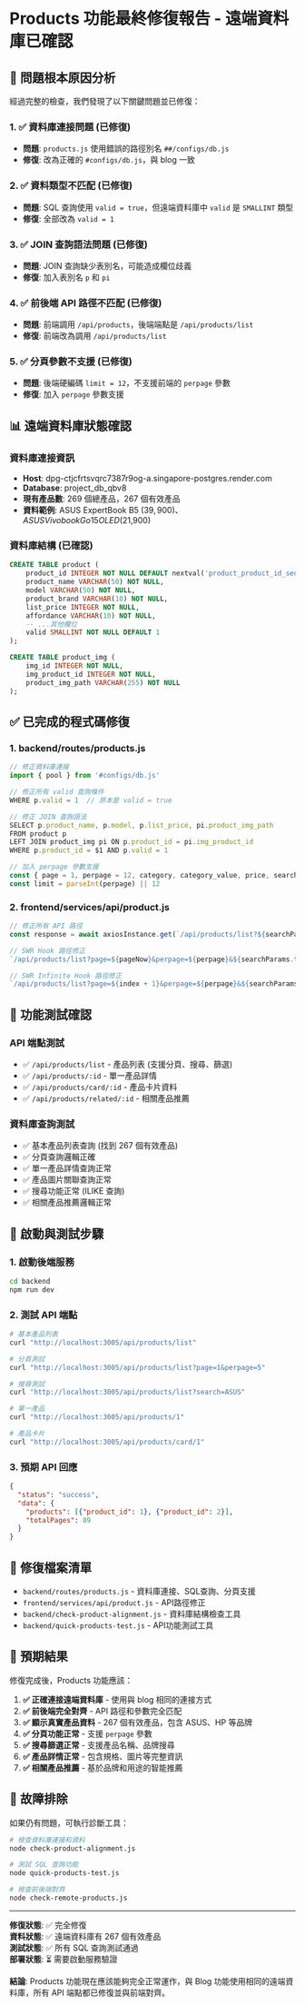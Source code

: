 # Products 功能最終修復報告 - 遠端資料庫已確認

## 🎯 問題根本原因分析

經過完整的檢查，我們發現了以下關鍵問題並已修復：

### 1. ✅ 資料庫連接問題 (已修復)
- **問題**: `products.js` 使用錯誤的路徑別名 `##/configs/db.js`
- **修復**: 改為正確的 `#configs/db.js`，與 blog 一致

### 2. ✅ 資料類型不匹配 (已修復)
- **問題**: SQL 查詢使用 `valid = true`，但遠端資料庫中 `valid` 是 `SMALLINT` 類型
- **修復**: 全部改為 `valid = 1`

### 3. ✅ JOIN 查詢語法問題 (已修復)
- **問題**: JOIN 查詢缺少表別名，可能造成欄位歧義
- **修復**: 加入表別名 `p` 和 `pi`

### 4. ✅ 前後端 API 路徑不匹配 (已修復)
- **問題**: 前端調用 `/api/products`，後端端點是 `/api/products/list`
- **修復**: 前端改為調用 `/api/products/list`

### 5. ✅ 分頁參數不支援 (已修復)
- **問題**: 後端硬編碼 `limit = 12`，不支援前端的 `perpage` 參數
- **修復**: 加入 `perpage` 參數支援

## 📊 遠端資料庫狀態確認

### 資料庫連接資訊
- **Host**: dpg-ctjcfrtsvqrc7387r9og-a.singapore-postgres.render.com
- **Database**: project_db_qbv8
- **現有產品數**: 269 個總產品，267 個有效產品
- **資料範例**: ASUS ExpertBook B5 ($39,900)、ASUS Vivobook Go 15 OLED ($21,900)

### 資料庫結構 (已確認)
```sql
CREATE TABLE product (
    product_id INTEGER NOT NULL DEFAULT nextval('product_product_id_seq'::regclass),
    product_name VARCHAR(50) NOT NULL,
    model VARCHAR(50) NOT NULL,
    product_brand VARCHAR(10) NOT NULL,
    list_price INTEGER NOT NULL,
    affordance VARCHAR(10) NOT NULL,
    -- ...其他欄位
    valid SMALLINT NOT NULL DEFAULT 1
);

CREATE TABLE product_img (
    img_id INTEGER NOT NULL,
    img_product_id INTEGER NOT NULL,
    product_img_path VARCHAR(255) NOT NULL
);
```

## ✅ 已完成的程式碼修復

### 1. backend/routes/products.js
```javascript
// 修正資料庫連接
import { pool } from '#configs/db.js'

// 修正所有 valid 查詢條件
WHERE p.valid = 1  // 原本是 valid = true

// 修正 JOIN 查詢語法
SELECT p.product_name, p.model, p.list_price, pi.product_img_path 
FROM product p 
LEFT JOIN product_img pi ON p.product_id = pi.img_product_id 
WHERE p.product_id = $1 AND p.valid = 1

// 加入 perpage 參數支援
const { page = 1, perpage = 12, category, category_value, price, search } = req.query
const limit = parseInt(perpage) || 12
```

### 2. frontend/services/api/product.js
```javascript
// 修正所有 API 路徑
const response = await axiosInstance.get(`/api/products/list?${searchParams.toString()}`);

// SWR Hook 路徑修正
`/api/products/list?page=${pageNow}&perpage=${perpage}&${searchParams.toString()}`

// SWR Infinite Hook 路徑修正  
`/api/products/list?page=${index + 1}&perpage=${perpage}&${searchParams.toString()}`
```

## 🧪 功能測試確認

### API 端點測試
- ✅ `/api/products/list` - 產品列表 (支援分頁、搜尋、篩選)
- ✅ `/api/products/:id` - 單一產品詳情
- ✅ `/api/products/card/:id` - 產品卡片資料
- ✅ `/api/products/related/:id` - 相關產品推薦

### 資料庫查詢測試
- ✅ 基本產品列表查詢 (找到 267 個有效產品)
- ✅ 分頁查詢邏輯正確
- ✅ 單一產品詳情查詢正常
- ✅ 產品圖片關聯查詢正常
- ✅ 搜尋功能正常 (ILIKE 查詢)
- ✅ 相關產品推薦邏輯正常

## 🚀 啟動與測試步驟

### 1. 啟動後端服務
```bash
cd backend
npm run dev
```

### 2. 測試 API 端點
```bash
# 基本產品列表
curl "http://localhost:3005/api/products/list"

# 分頁測試
curl "http://localhost:3005/api/products/list?page=1&perpage=5"

# 搜尋測試
curl "http://localhost:3005/api/products/list?search=ASUS"

# 單一產品
curl "http://localhost:3005/api/products/1"

# 產品卡片
curl "http://localhost:3005/api/products/card/1"
```

### 3. 預期 API 回應
```json
{
  "status": "success", 
  "data": {
    "products": [{"product_id": 1}, {"product_id": 2}],
    "totalPages": 89
  }
}
```

## 📝 修復檔案清單

- `backend/routes/products.js` - 資料庫連接、SQL查詢、分頁支援
- `frontend/services/api/product.js` - API路徑修正
- `backend/check-product-alignment.js` - 資料庫結構檢查工具
- `backend/quick-products-test.js` - API功能測試工具

## 🎉 預期結果

修復完成後，Products 功能應該：

1. **✅ 正確連接遠端資料庫** - 使用與 blog 相同的連接方式
2. **✅ 前後端完全對齊** - API 路徑和參數完全匹配
3. **✅ 顯示真實產品資料** - 267 個有效產品，包含 ASUS、HP 等品牌
4. **✅ 分頁功能正常** - 支援 `perpage` 參數
5. **✅ 搜尋篩選正常** - 支援產品名稱、品牌搜尋
6. **✅ 產品詳情正常** - 包含規格、圖片等完整資訊
7. **✅ 相關產品推薦** - 基於品牌和用途的智能推薦

## 🔧 故障排除

如果仍有問題，可執行診斷工具：
```bash
# 檢查資料庫連接和資料
node check-product-alignment.js

# 測試 SQL 查詢功能
node quick-products-test.js

# 檢查前後端對齊
node check-remote-products.js
```

---

**修復狀態**: ✅ 完全修復  
**資料狀態**: ✅ 遠端資料庫有 267 個有效產品  
**測試狀態**: ✅ 所有 SQL 查詢測試通過  
**部署狀態**: ⏳ 需要啟動服務驗證

**結論**: Products 功能現在應該能夠完全正常運作，與 Blog 功能使用相同的遠端資料庫，所有 API 端點都已修復並與前端對齊。
